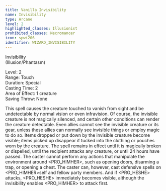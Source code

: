 ```yaml
---
title: Vanilla Invisibility
name: Invisibility
type: Arcane
level: 2
highlighted_classes: Illusionist
prohibited_classes: Necromancer
icon: spwi206
identifier: WIZARD_INVISIBILITY
---
```

Invisibility   
(Illusion/Phantasm)  
  
Level: 2  
Range: Touch   
Duration: Special   
Casting Time: 2   
Area of Effect: 1 creature   
Saving Throw: None   
  
This spell causes the creature touched to vanish from sight and be undetectable by normal vision or even infravision. Of course, the invisible creature is not magically silenced, and certain other conditions can render the creature detectable. Even allies cannot see the invisible creature or its gear, unless these allies can normally see invisible things or employ magic to do so. Items dropped or put down by the invisible creature become visible; items picked up disappear if tucked into the clothing or pouches worn by the creature. The spell remains in effect until it is magically broken or dispelled, until the recipient attacks any creature, or until 24 hours have passed. The caster cannot perform any actions that manipulate the environment around &lt;PRO_HIMHER&gt;, such as opening doors, disarming a trap, or opening a chest. The caster can, however, cast defensive spells on &lt;PRO_HIMHER&gt;self and fellow party members. And if &lt;PRO_HESHE&gt; attacks, &lt;PRO_HESHE&gt; immediately becomes visible, although the invisibility enables &lt;PRO_HIMHER&gt; to attack first.  
